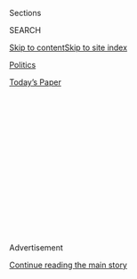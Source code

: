 <div id="app">

<div>

<div>

<div>

<div class="NYTAppHideMasthead css-1q2w90k e1suatyy0">

<div class="section css-ui9rw0 e1suatyy2">

<div class="css-eph4ug er09x8g0">

<div class="css-6n7j50">

</div>

<span class="css-1dv1kvn">Sections</span>

<div class="css-10488qs">

<span class="css-1dv1kvn">SEARCH</span>

</div>

[Skip to content](#site-content)[Skip to site
index](#site-index)

</div>

<div id="masthead-section-label" class="css-1wr3we4 eaxe0e00">

[Politics](https://www.nytimes3xbfgragh.onion/section/politics)

</div>

<div class="css-10698na e1huz5gh0">

</div>

</div>

<div id="masthead-bar-one" class="section hasLinks css-15hmgas e1csuq9d3">

<div class="css-uqyvli e1csuq9d0">

</div>

<div class="css-1uqjmks e1csuq9d1">

</div>

<div class="css-9e9ivx">

[](https://myaccount.nytimes3xbfgragh.onion/auth/login?response_type=cookie&client_id=vi)

</div>

<div class="css-1bvtpon e1csuq9d2">

[Today’s
Paper](https://www.nytimes3xbfgragh.onion/section/todayspaper)

</div>

</div>

</div>

</div>

<div data-aria-hidden="false">

<div id="site-content" data-role="main">

<div>

<div class="css-1aor85t" style="opacity:0.000000001;z-index:-1;visibility:hidden">

<div class="css-1hqnpie">

<div class="css-epjblv">

<span class="css-17xtcya">[Politics](/section/politics)</span><span class="css-x15j1o">|</span><span class="css-fwqvlz">Trump
on Releasing His Tax Returns: From ‘Absolutely’ to ‘Political
Prosecution’</span>

</div>

<div class="css-k008qs">

<div class="css-1iwv8en">

<span class="css-18z7m18"></span>

<div>

</div>

</div>

<span class="css-1n6z4y">https://nyti.ms/3iX75zc</span>

<div class="css-1705lsu">

<div class="css-4xjgmj">

<div class="css-4skfbu" data-role="toolbar" data-aria-label="Social Media Share buttons, Save button, and Comments Panel with current comment count" data-testid="share-tools">

  - 
  - 
  - 
  - 
    
    <div class="css-6n7j50">
    
    </div>

  - 
  - 

</div>

</div>

</div>

</div>

</div>

</div>

<div class="css-13pd83m">

</div>

<div id="top-wrapper" class="css-1sy8kpn">

<div id="top-slug" class="css-l9onyx">

Advertisement

</div>

[Continue reading the main
story](#after-top)

<div class="ad top-wrapper" style="text-align:center;height:100%;display:block;min-height:250px">

<div id="top" class="place-ad" data-position="top" data-size-key="top">

</div>

</div>

<div id="after-top">

</div>

</div>

<div>

<div id="sponsor-wrapper" class="css-1hyfx7x">

<div id="sponsor-slug" class="css-19vbshk">

Supported by

</div>

[Continue reading the main
story](#after-sponsor)

<div id="sponsor" class="ad sponsor-wrapper" style="text-align:center;height:100%;display:block">

</div>

<div id="after-sponsor">

</div>

</div>

<div class="css-186x18t">

</div>

<div class="css-1vkm6nb ehdk2mb0">

# Trump on Releasing His Tax Returns: From ‘Absolutely’ to ‘Political Prosecution’

</div>

The Supreme Court’s decision adds another twist in a yearslong debate
over whether the president should release his tax returns.

<div class="css-79elbk" data-testid="photoviewer-wrapper">

<div class="css-z3e15g" data-testid="photoviewer-wrapper-hidden">

</div>

<div class="css-1a48zt4 ehw59r15" data-testid="photoviewer-children">

![<span class="css-16f3y1r e13ogyst0" data-aria-hidden="true">President
Trump at the White House on Wednesday. He has promised to release his
tax returns under varying conditions for nearly a
decade.</span><span class="css-cnj6d5 e1z0qqy90" itemprop="copyrightHolder"><span class="css-1ly73wi e1tej78p0">Credit...</span><span><span>Anna
Moneymaker for The New York
Times</span></span></span>](https://static01.graylady3jvrrxbe.onion/images/2020/07/09/us/politics/09dc-trumptaxes/merlin_174367410_d85fafc1-6cb2-4a56-9f8d-5d3499e6ba3f-articleLarge.jpg?quality=75&auto=webp&disable=upscale)

</div>

</div>

<div class="css-18e8msd">

<div class="css-vp77d3 epjyd6m0">

<div class="css-hus3qt ey68jwv0" data-aria-hidden="true">

[![Katie
Rogers](https://static01.graylady3jvrrxbe.onion/images/2018/06/12/multimedia/author-katie-rogers/author-katie-rogers-thumbLarge-v2.png
"Katie Rogers")](https://www.nytimes3xbfgragh.onion/by/katie-rogers)

</div>

<div class="css-1baulvz">

By [<span class="css-1baulvz last-byline" itemprop="name">Katie
Rogers</span>](https://www.nytimes3xbfgragh.onion/by/katie-rogers)

</div>

</div>

  - 
    
    <div class="css-ld3wwf e16638kd2">
    
    Published July 9, 2020Updated Aug. 10,
    2020
    
    </div>

  - 
    
    <div class="css-4xjgmj">
    
    <div class="css-pvvomx" data-role="toolbar" data-aria-label="Social Media Share buttons, Save button, and Comments Panel with current comment count" data-testid="share-tools">
    
      - 
      - 
      - 
      - 
        
        <div class="css-6n7j50">
        
        </div>
    
      - 
      - 
    
    </div>
    
    </div>

</div>

</div>

<div class="section meteredContent css-1r7ky0e" name="articleBody" itemprop="articleBody">

<div class="css-1fanzo5 StoryBodyCompanionColumn">

<div class="css-53u6y8">

WASHINGTON — In September 2016, Donald J. Trump stood on the debate
stage as a presidential candidate and addressed a question that had
dogged him on the campaign trail: When would he release his [tax
return](https://www.nytimes3xbfgragh.onion/2020/07/15/nyregion/donald-trump-taxes-cyrus-vance.html)?

“I’m under a routine audit, and it’ll be released,” Mr. Trump said. “And
as soon as the audit is finished, it will be released.”

Nearly four years later, the White House says the I.R.S. is still at it.

“His taxes are under audit, and when they’re no longer under audit he
will release them,” Kayleigh McEnany, the White House press secretary,
told reporters on Thursday.

In fact, every sitting president’s returns are audited as a matter of
routine, and the I.R.S. has long said that nothing prevents an
individual from making tax returns public while an audit is underway.
Every president since Jimmy Carter has voluntarily released his returns.

</div>

</div>

<div class="css-1fanzo5 StoryBodyCompanionColumn">

<div class="css-53u6y8">

So at this point, no one is expecting to see the [president’s tax
returns](https://www.nytimes3xbfgragh.onion/2020/08/20/nyregion/donald-trump-taxes-cyrus-vance.html)
anytime soon, even though the Supreme Court issued a [major
ruling](https://www.nytimes3xbfgragh.onion/2020/07/09/us/trump-taxes-supreme-court.html)
on Thursday that cleared the way for [New York prosecutors to seek
them](https://www.nytimes3xbfgragh.onion/2020/08/10/nyregion/donald-trump-taxes-cyrus-vance.html).
But there will be further skirmishing in the lower courts, and there is
little chance of a final decision before the next election.

## The Early Promises

Mr. Trump has promised to release his tax returns under varying
conditions for nearly a decade.

In 2011, he began appearing on television to question whether President
Barack Obama was born in the United States — spreading a lie that he has
never fully apologized for — and suggesting that he would release his
returns when Mr. Obama released his birth certificate.

“Maybe I’m going to do the tax returns when Obama does his birth
certificate,” he said in an interview with ABC in April 2011. “I’d love
to give my tax returns. I may tie my tax returns into Obama’s birth
certificate.”

Days after that interview, Mr. Obama released his long-form birth
certificate.

Mr. Trump did not keep his end of the deal. In 2014, an Irish journalist
pointed out that he had never released his tax returns, even though he
had coerced Mr. Obama into releasing his birth certificate. In that
interview, Mr. Trump then added a new qualifier: He would release them
if he ran for president.

</div>

</div>

<div class="css-1fanzo5 StoryBodyCompanionColumn">

<div class="css-53u6y8">

“If I decide to run for office, I’ll produce my tax returns,
absolutely,” he said during a visit to Ireland, where he promoted his
golf club in Doonbeg. “And I would love to do that.”

</div>

</div>

<div class="css-cfo9c3">

</div>

<div class="css-1fanzo5 StoryBodyCompanionColumn">

<div class="css-53u6y8">

## The Audit

By the time Mr. Trump was running for president in 2016, he had adopted
the audit as the reason he could not release his taxes. That spring,
[his lawyer Sheri A. Dillon released a
letter](https://assets.donaldjtrump.com/Tax_Doc.pdf) that claimed Mr.
Trump’s tax returns had been under “continuous examination” by the
I.R.S. since 2002, and that the audit for his tax returns since 2009 was
ongoing.

Steven M. Rosenthal, a senior fellow at the Urban-Brookings Tax Policy
Center, said in an interview that it could be normal for an audit for a
taxpayer like Mr. Trump to take anywhere from six to eight years for
each year filed. He called Ms. Dillon’s letter “on the mark” and said
that presidents were automatically audited each year while in office.
But he said there was no legal reason for Mr. Trump to hold back his tax
returns.

“The excuse that he’s under audit is a non-excuse,” Mr. Rosenthal said.
“He’s always under audit.”

</div>

</div>

<div class="css-cfo9c3">

</div>

<div class="css-1fanzo5 StoryBodyCompanionColumn">

<div class="css-53u6y8">

After Mr. Trump won the election, he added another reason beyond the
audit for why he was withholding his returns. In May 2017, he told The
Economist that only journalists cared about his tax returns, and that he
might not release them until he left office.

“Maybe I’ll release them after I’m finished because I’m very proud of
them actually,” Mr. Trump said. “I did a good job.”

In reality, polls show a majority of Americans believe that the public
has a right to see Mr. Trump’s tax returns, as they have seen the
returns of every modern president over the last four decades. A June
[poll](https://www.pewresearch.org/politics/2020/06/30/publics-mood-turns-grim-trump-trails-biden-on-most-personal-traits-major-issues/)
by the Pew Research Center found that 56 percent of Americans said Mr.
Trump had a responsibility to release them.

</div>

</div>

<div class="css-1fanzo5 StoryBodyCompanionColumn">

<div class="css-53u6y8">

One critical question the returns would answer is how much Mr. Trump
paid in taxes, or whether he paid taxes at all. In October 2016, an
[investigation](https://www.nytimes3xbfgragh.onion/2016/10/02/us/politics/donald-trump-taxes.html)
by The New York Times revealed that a $916 million loss on Mr. Trump’s
1995 returns would have allowed him to legally avoid paying income taxes
for 18 years. Mr. Trump declined to comment, and his campaign released a
statement that neither challenged nor confirmed the $916 million loss.

[Another
investigation](https://www.nytimes3xbfgragh.onion/interactive/2018/10/02/us/politics/donald-trump-tax-schemes-fred-trump.html)
by The Times in 2018 found that Mr. Trump helped set up a sham
corporation to disguise millions of dollars in gifts from his parents,
assisted his father in taking improper tax deductions and undervalued
his family’s real estate holdings.

On Thursday, a White House spokesman directed questions about the status
of the I.R.S. audit to the Trump Organization, which did not return a
request for comment.

## The Rulings

One ruling delivered a victory to Cyrus R. Vance, the Manhattan district
attorney and a Democrat, whose office sought eight years of business and
personal tax records in connection with a state grand jury investigation
into Mr. Trump’s role in hush-money payments made to a pornographic film
star before the 2016 election.

The court ruled 7-2 that Mr. Trump was not immune from criminal
proceedings while in office but sent the case back to the lower courts,
where Mr. Trump’s lawyers will presumably make new arguments that the
subpoena for financial records is improper.

Should Mr. Vance eventually win, as many legal experts expect, the tax
returns will go to a secret grand jury that will delay the release of
that information to the public, if it is released at all.

Another ruling concerned subpoenas made by several House committees to
gather Mr. Trump’s financial information from his accountants and banks.
The court ruled that Congress had limited power to issue those subpoenas
and again sent the case to the lower courts.

</div>

</div>

<div class="css-1fanzo5 StoryBodyCompanionColumn">

<div class="css-53u6y8">

Mr. Trump, for his part,
[attacked](https://twitter.com/realDonaldTrump/status/1281236214646034432)
the rulings on Twitter: “This is all a political prosecution,” he wrote.

“Courts in the past have given ‘broad deference’. BUT NOT ME\!” [he
added](https://twitter.com/realDonaldTrump/status/1281236412667432961).

</div>

</div>

<div>

</div>

</div>

<div>

</div>

<div>

</div>

<div>

</div>

<div>

<div id="bottom-wrapper" class="css-1ede5it">

<div id="bottom-slug" class="css-l9onyx">

Advertisement

</div>

[Continue reading the main
story](#after-bottom)

<div id="bottom" class="ad bottom-wrapper" style="text-align:center;height:100%;display:block;min-height:90px">

</div>

<div id="after-bottom">

</div>

</div>

</div>

</div>

</div>

## Site Index

<div>

</div>

## Site Information Navigation

  - [© <span>2020</span> <span>The New York Times
    Company</span>](https://help.nytimes3xbfgragh.onion/hc/en-us/articles/115014792127-Copyright-notice)

<!-- end list -->

  - [NYTCo](https://www.nytco.com/)
  - [Contact
    Us](https://help.nytimes3xbfgragh.onion/hc/en-us/articles/115015385887-Contact-Us)
  - [Work with us](https://www.nytco.com/careers/)
  - [Advertise](https://nytmediakit.com/)
  - [T Brand Studio](http://www.tbrandstudio.com/)
  - [Your Ad
    Choices](https://www.nytimes3xbfgragh.onion/privacy/cookie-policy#how-do-i-manage-trackers)
  - [Privacy](https://www.nytimes3xbfgragh.onion/privacy)
  - [Terms of
    Service](https://help.nytimes3xbfgragh.onion/hc/en-us/articles/115014893428-Terms-of-service)
  - [Terms of
    Sale](https://help.nytimes3xbfgragh.onion/hc/en-us/articles/115014893968-Terms-of-sale)
  - [Site
    Map](https://spiderbites.nytimes3xbfgragh.onion)
  - [Help](https://help.nytimes3xbfgragh.onion/hc/en-us)
  - [Subscriptions](https://www.nytimes3xbfgragh.onion/subscription?campaignId=37WXW)

</div>

</div>

</div>

</div>
